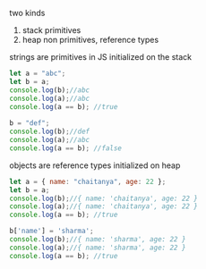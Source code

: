 two kinds 
1. stack primitives
2. heap non primitives, reference types

strings are primitives in JS initialized on the stack
```js
let a = "abc";
let b = a;
console.log(b);//abc
console.log(a);//abc
console.log(a == b); //true
  
b = "def";
console.log(b);//def
console.log(a);//abc
console.log(a == b); //false
```

objects are reference types initialized on heap
```js
let a = { name: "chaitanya", age: 22 };
let b = a;
console.log(b);//{ name: 'chaitanya', age: 22 }
console.log(a);//{ name: 'chaitanya', age: 22 }
console.log(a == b); //true

b['name'] = 'sharma';
console.log(b);//{ name: 'sharma', age: 22 }
console.log(a);//{ name: 'sharma', age: 22 }
console.log(a == b); //true
```

